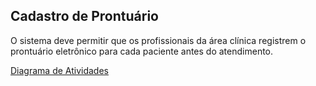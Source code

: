 ## Cadastro de Prontuário ##

O sistema deve permitir que os profissionais da área clínica registrem o prontuário eletrônico para cada paciente antes do atendimento.

[Diagrama de Atividades](https://github.com/Elildes/projeto-engenharia-requisitos/blob/main/documentacao/diagramas/RF03.01-Diagrama_de_Atividades.jpg)
